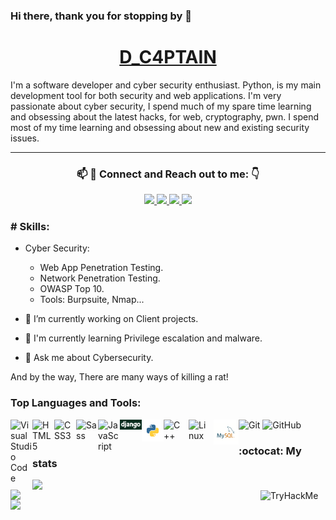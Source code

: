 ### Hi there, thank you for stopping by 👋


<h1 align="center"> <a href="http://d-c4ptain.github.io">D_C4PTAIN</a> </h1>
<p align="center">
</p>

I'm a software developer and cyber security enthusiast. Python, is my main development tool for both security 
and web applications.
I'm very passionate about cyber security, I spend much of my spare time learning and obsessing about the latest hacks, for web, cryptography, pwn. 
I spend most of my time learning and obsessing about new and existing security issues.

-------------------------------------------------------------

<div align="center">
<h3> 📫 🤝 Connect and Reach out to me: 👇</h3>
  
  <a href="https://twitter.com/d_c4ptain">
    <img src="https://img.shields.io/badge/Twitter-1DA1F2?style=for-the-badge&logo=twitter&logoColor=white">
  </a>
  <a href="https://www.linkedin.com/in/dennis-masila-a48067160/">
    <img src="https://img.shields.io/badge/LinkedIn-0077B5?style=for-the-badge&logo=linkedin&logoColor=white">
  </a> 
  <a href="https://d-captain.medium.com">
   <img src="https://img.shields.io/badge/Medium-12100E?style=for-the-badge&logo=medium&logoColor=white">
  </a>
  <a href="http://d-c4ptain.github.io">
    <img src="https://img.shields.io/badge/Portfolio-0D1117?style=for-the-badge&logo=About.me&logoColor=white" >
  </a>
</div>

### # Skills: 
- Cyber Security:
  - Web App Penetration Testing.
  - Network Penetration Testing.
  - OWASP Top 10.
  - Tools: Burpsuite, Nmap...


- 🔭 I’m currently working on Client projects.
- 🌱 I'm currently learning Privilege escalation and malware.
- 💬 Ask me about Cybersecurity.

And by the way, There are many ways of killing a rat!

      
### Top Languages and Tools:
<a target="_blank" rel="noopener noreferrer" href="https://camo.githubusercontent.com/5fa137d222dde7b69acd22c6572a065ce3656e6ffa1f5e88c1b5c7a935af3cc6/68747470733a2f2f63646e2e6a7364656c6976722e6e65742f67682f64657669636f6e732f64657669636f6e2f69636f6e732f7673636f64652f7673636f64652d6f726967696e616c2e737667"><img alt="Visual Studio Code" src="https://camo.githubusercontent.com/5fa137d222dde7b69acd22c6572a065ce3656e6ffa1f5e88c1b5c7a935af3cc6/68747470733a2f2f63646e2e6a7364656c6976722e6e65742f67682f64657669636f6e732f64657669636f6e2f69636f6e732f7673636f64652f7673636f64652d6f726967696e616c2e737667" data-canonical-src="https://cdn.jsdelivr.net/gh/devicons/devicon/icons/vscode/vscode-original.svg" style="max-width: 100%;" width="35px" align="left"></a>

<a target="_blank" rel="noopener noreferrer" href="https://camo.githubusercontent.com/da7acacadecf91d6dc02efcd2be086bb6d78ddff19a1b7a0ab2755a6fda8b1e9/68747470733a2f2f63646e2e6a7364656c6976722e6e65742f67682f64657669636f6e732f64657669636f6e2f69636f6e732f68746d6c352f68746d6c352d6f726967696e616c2e737667"><img alt="HTML5" src="https://camo.githubusercontent.com/da7acacadecf91d6dc02efcd2be086bb6d78ddff19a1b7a0ab2755a6fda8b1e9/68747470733a2f2f63646e2e6a7364656c6976722e6e65742f67682f64657669636f6e732f64657669636f6e2f69636f6e732f68746d6c352f68746d6c352d6f726967696e616c2e737667" data-canonical-src="https://cdn.jsdelivr.net/gh/devicons/devicon/icons/html5/html5-original.svg" style="max-width: 100%;" width="35px" align="left"></a>

<a target="_blank" rel="noopener noreferrer" href="https://camo.githubusercontent.com/2e496d4bfc6f753ddca87b521ce95c88219f77800212ffa6d4401ad368c82170/68747470733a2f2f63646e2e6a7364656c6976722e6e65742f67682f64657669636f6e732f64657669636f6e2f69636f6e732f637373332f637373332d6f726967696e616c2e737667"><img alt="CSS3" src="https://camo.githubusercontent.com/2e496d4bfc6f753ddca87b521ce95c88219f77800212ffa6d4401ad368c82170/68747470733a2f2f63646e2e6a7364656c6976722e6e65742f67682f64657669636f6e732f64657669636f6e2f69636f6e732f637373332f637373332d6f726967696e616c2e737667" data-canonical-src="https://cdn.jsdelivr.net/gh/devicons/devicon/icons/css3/css3-original.svg" style="max-width: 100%;" width="35px" align="left"></a>

<a target="_blank" rel="noopener noreferrer" href="https://camo.githubusercontent.com/26901b819fb10ef4e2c652aa40e24775247664d84a7597bebb66898a24dddedd/68747470733a2f2f63646e2e6a7364656c6976722e6e65742f67682f64657669636f6e732f64657669636f6e2f69636f6e732f736173732f736173732d6f726967696e616c2e737667"><img alt="Sass" src="https://camo.githubusercontent.com/26901b819fb10ef4e2c652aa40e24775247664d84a7597bebb66898a24dddedd/68747470733a2f2f63646e2e6a7364656c6976722e6e65742f67682f64657669636f6e732f64657669636f6e2f69636f6e732f736173732f736173732d6f726967696e616c2e737667" data-canonical-src="https://cdn.jsdelivr.net/gh/devicons/devicon/icons/sass/sass-original.svg" style="max-width: 100%;" width="35px" align="left"></a>

<a target="_blank" rel="noopener noreferrer" href="https://camo.githubusercontent.com/442c452cb73752bb1914ce03fce2017056d651a2099696b8594ddf5ccc74825e/68747470733a2f2f63646e2e6a7364656c6976722e6e65742f67682f64657669636f6e732f64657669636f6e2f69636f6e732f6a6176617363726970742f6a6176617363726970742d6f726967696e616c2e737667"><img alt="JavaScript" src="https://camo.githubusercontent.com/442c452cb73752bb1914ce03fce2017056d651a2099696b8594ddf5ccc74825e/68747470733a2f2f63646e2e6a7364656c6976722e6e65742f67682f64657669636f6e732f64657669636f6e2f69636f6e732f6a6176617363726970742f6a6176617363726970742d6f726967696e616c2e737667" data-canonical-src="https://cdn.jsdelivr.net/gh/devicons/devicon/icons/javascript/javascript-original.svg" style="max-width: 100%;" width="35px" align="left"></a>

<a target="_blank" rel="noopener noreferrer" href="https://github.com/Morvin-Ian/Morvin-Ian/blob/main/img/index.png"><img alt="Django" src="https://github.com/Morvin-Ian/Morvin-Ian/blob/main/img/index.png" style="max-width: 100%;" width="35px" align="left"></a>

<a target="_blank" rel="noopener noreferrer" href="https://github.com/Morvin-Ian/Morvin-Ian/blob/main/img/python.png"><img alt="Python" src="https://github.com/Morvin-Ian/Morvin-Ian/raw/main/img/python.png" style="max-width: 100%;" width="35px" align="left"></a>

<img align="left" alt="C++" width="30px" style="padding-right:10px;" src="https://cdn.jsdelivr.net/gh/devicons/devicon/icons/cplusplus/cplusplus-line.svg" />

<img align="left" alt="Linux" width="30px" style="padding-right:10px;" src="https://cdn.jsdelivr.net/gh/devicons/devicon/icons/linux/linux-original.svg" />

<a><img align="left" alt="MySQL" width="40px" src="https://raw.githubusercontent.com/github/explore/80688e429a7d4ef2fca1e82350fe8e3517d3494d/topics/mysql/mysql.png" /><a/>
![Git](https://img.shields.io/badge/Git-F05032?style=flat-square&logo=Git&logoColor=white)
![GitHub](https://img.shields.io/badge/GitHub-181717?style=flat-square&logo=github)


### :octocat: My stats
  
  <img width="380px" align="left" src="https://github-readme-stats.vercel.app/api?username=d-c4ptain&show_icons=true&count_private=true&include_all_commits&theme=tokyonight"/>
  <img width="400px" align="left" src="https://github-readme-stats.vercel.app/api/top-langs/?username=d-c4ptain&langs_count=10&count_private=true&layout=compact&theme=tokyonight"/>
  <img width="400px" align="left" src="https://github-readme-streak-stats.herokuapp.com/?user=d-c4ptain&show_icons=true&locale=en&layout=compact&theme=tokyonight"/>
  <br>
  <img width="380px" height="100px" src="https://tryhackme-badges.s3.amazonaws.com/Dcaptainkenya.png" alt="TryHackMe">
  
